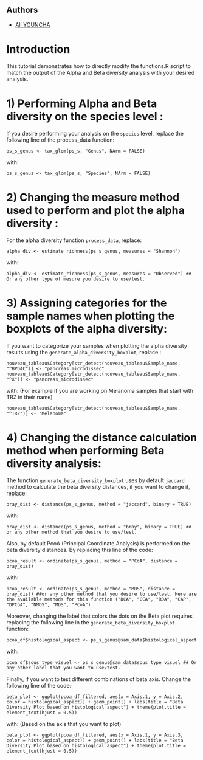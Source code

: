 ## Authors

- [Ali YOUNCHA](https://github.com/MrAli1582)

  
# Introduction

This tutorial demonstrates how to directly modify the functions.R script to match
the output of the Alpha and Beta diversity analysis with your desired analysis.


# 1) Performing Alpha and Beta diversity on the species level :

If you desire performing your analysis on the `species` level, replace the following
line of the process_data function:

  `ps_s_genus <- tax_glom(ps_s, "Genus", NArm = FALSE)`

with:

  `ps_s_genus <- tax_glom(ps_s, "Species", NArm = FALSE)`

# 2) Changing the measure method used to perform and plot the alpha diversity :

For the alpha diversity function `process_data`, replace:

  `alpha_div <- estimate_richness(ps_s_genus, measures = "Shannon")`

with:

  `alpha_div <- estimate_richness(ps_s_genus, measures = "Observed") ## Or any other type of mesure you desire to use/test.`


# 3) Assigning categories for the sample names when plotting the boxplots of the alpha diversity:

If you want to categorize your samples when plotting the alpha diversity results using the `generate_alpha_diversity_boxplot`, replace :

  `nouveau_tableau$Category[str_detect(nouveau_tableau$Sample_name, "^BPDAC")] <- "pancreas_microdissec"`
  `nouveau_tableau$Category[str_detect(nouveau_tableau$Sample_name, "^X")] <- "pancreas_microdissec"`

with: (For example if you are working on Melanoma samples that start with TRZ in their name)

  `nouveau_tableau$Category[str_detect(nouveau_tableau$Sample_name, "^TRZ")] <- "Melanoma"`

# 4) Changing the distance calculation method when performing Beta diversity analysis:

The function `generate_beta_diversity_boxplot` uses by default `jaccard` method to calculate the beta diversity distances, if you want to change it, replace:

  `bray_dist <- distance(ps_s_genus, method = "jaccard", binary = TRUE)`

with:

  `bray_dist <- distance(ps_s_genus, method = "bray", binary = TRUE) ## or any other method that you desire to use/test.`

Also, by default PcoA (Principal Coordinate Analysis) is performed on the beta diversity distances. By replacing this line of the code:


  `pcoa_result <- ordinate(ps_s_genus, method = "PCoA", distance = bray_dist)`

with:

  `pcoa_result <- ordinate(ps_s_genus, method = "MDS", distance = bray_dist) ##or any other method that you desire to use/test. Here are the available methods for this function ("DCA", "CCA", "RDA", "CAP", "DPCoA", "NMDS", "MDS", "PCoA")`


Moreover, changing the label that colors the dots on the Beta plot requires replacing the following line in the `generate_beta_diversity_boxplot` function:

  `pcoa_df$histological_aspect <- ps_s_genus@sam_data$histological_aspect`

with:

  `pcoa_df$sous_type_visuel <- ps_s_genus@sam_data$sous_type_visuel ## Or any other label that you want to use/test.`


Finally, if you want to test different combinations of beta axis. Change the following line of the code:

  `beta_plot <- ggplot(pcoa_df_filtered, aes(x = Axis.1, y = Axis.2, color = histological_aspect)) +
    geom_point() +
    labs(title = "Beta Diversity Plot based on histological aspect") +
    theme(plot.title = element_text(hjust = 0.5))`

with: (Based on the axis that you want to plot)

  `beta_plot <- ggplot(pcoa_df_filtered, aes(x = Axis.1, y = Axis.3, color = histological_aspect)) +
    geom_point() +
    labs(title = "Beta Diversity Plot based on histological aspect") +
    theme(plot.title = element_text(hjust = 0.5))`
